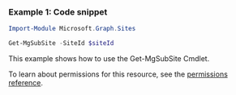 ### Example 1: Code snippet

```powershellImport-Module Microsoft.Graph.Sites

Get-MgSubSite -SiteId $siteId
```
This example shows how to use the Get-MgSubSite Cmdlet.
To learn about permissions for this resource, see the [permissions reference](/graph/permissions-reference).

